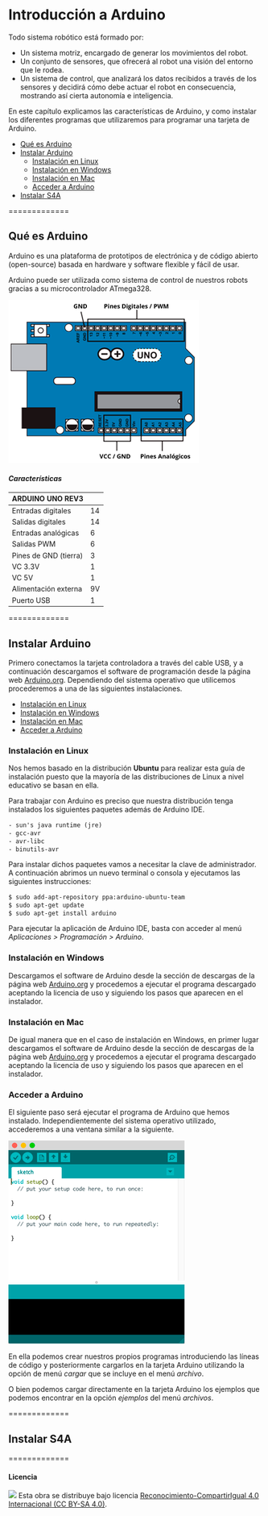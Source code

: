 # Introducción a Arduino

Todo sistema robótico está formado por:
- Un sistema motriz, encargado de generar los movimientos del robot.
- Un conjunto de sensores, que ofrecerá al robot una visión del entorno que le rodea.
- Un sistema de control, que analizará los datos recibidos a través de los sensores y decidirá cómo debe actuar el robot en consecuencia, mostrando así cierta autonomía e inteligencia.

En este capítulo explicamos las características de Arduino, y como instalar los diferentes programas que utilizaremos para programar una tarjeta de Arduino.

- [Qué es Arduino](#qué-es-arduino)
- [Instalar Arduino](#instalar-arduino)
	- [Instalación en Linux](#instalación-en-linux)
	- [Instalación en Windows](#instalación-en-windows)
	- [Instalación en Mac](#instalación-en-mac)
	- [Acceder a Arduino](#acceder-a-arduino)
- [Instalar S4A](#resistencias)




=============



## Qué es Arduino

Arduino es una plataforma de prototipos de electrónica y de código abierto (open-source) basada en hardware y software flexible y fácil de usar. 

Arduino puede ser utilizada como sistema de control de nuestros robots gracias a su microcontrolador ATmega328.

![Arduino UNO Rev1](imagenes/arduino-uno.png)

#### *Características*

| ARDUINO UNO REV3          |           |
| ------------------------- | --------- |
| Entradas digitales        | 14        |
| Salidas digitales         | 14        |
| Entradas analógicas       | 6         |
| Salidas PWM       		| 6         |
| Pines de GND (tierra)     | 3         |
| VC 3.3V                   | 1         |
| VC 5V                     | 1         |
| Alimentación externa      | 9V        |
| Puerto USB                | 1         |



=============





## Instalar Arduino

Primero conectamos la tarjeta controladora a través del cable USB, y a continuación descargamos el software de programación desde la página web [Arduino.org](http://www.arduino.org). Dependiendo del sistema operativo que utilicemos procederemos a una de las siguientes instalaciones.

- [Instalación en Linux](#instalación-en-linux)
- [Instalación en Windows](#instalación-en-windows)
- [Instalación en Mac](#instalación-en-mac)
- [Acceder a Arduino](#acceder-a-arduino)

### Instalación en Linux

Nos hemos basado en la distribución **Ubuntu** para realizar esta guía de instalación puesto que la mayoría de las distribuciones de Linux a nivel educativo se basan en ella.

Para trabajar con Arduino es preciso que nuestra distribución tenga instalados los siguientes paquetes además de Arduino IDE.

```
- sun's java runtime (jre)
- gcc-avr
- avr-libc
- binutils-avr
```

Para instalar dichos paquetes vamos a necesitar la clave de administrador. A continuación abrimos un nuevo terminal o consola y ejecutamos las siguientes instrucciones:

```
$ sudo add-apt-repository ppa:arduino-ubuntu-team
$ sudo apt-get update
$ sudo apt-get install arduino
```

Para ejecutar la aplicación de Arduino IDE, basta con acceder al menú *Aplicaciones > Programación > Arduino*.


### Instalación en Windows

Descargamos el software de Arduino desde la sección de descargas de la página web [Arduino.org](http://www.arduino.org/downloads) y procedemos a ejecutar el programa descargado aceptando la licencia de uso y siguiendo los pasos que aparecen en el instalador.


### Instalación en Mac

De igual manera que en el caso de instalación en Windows, en primer lugar descargamos el software de Arduino desde la sección de descargas de la página web [Arduino.org](http://www.arduino.org/downloads) y procedemos a ejecutar el programa descargado aceptando la licencia de uso y siguiendo los pasos que aparecen en el instalador.


### Acceder a Arduino

El siguiente paso será ejecutar el programa de Arduino que hemos instalado. Independientemente del sistema operativo utilizado, accederemos a una ventana similar a la siguiente.

![Software de Arduino](imagenes/software-arduino.png)

En ella podemos crear nuestros propios programas introduciendo las líneas de código y posteriormente cargarlos en la tarjeta Arduino utilizando la opción de menú *cargar* que se incluye en el menú *archivo*.

O bien podemos cargar directamente en la tarjeta Arduino los ejemplos que podemos encontrar en la opción *ejemplos* del menú *archivos*.

=============





## Instalar S4A





=============





#### Licencia

<img src="http://i.creativecommons.org/l/by-sa/4.0/88x31.png" /> Esta obra se distribuye bajo licencia [Reconocimiento-CompartirIgual 4.0 Internacional (CC BY-SA 4.0)](https://creativecommons.org/licenses/by-sa/4.0/deed.es_ES).
